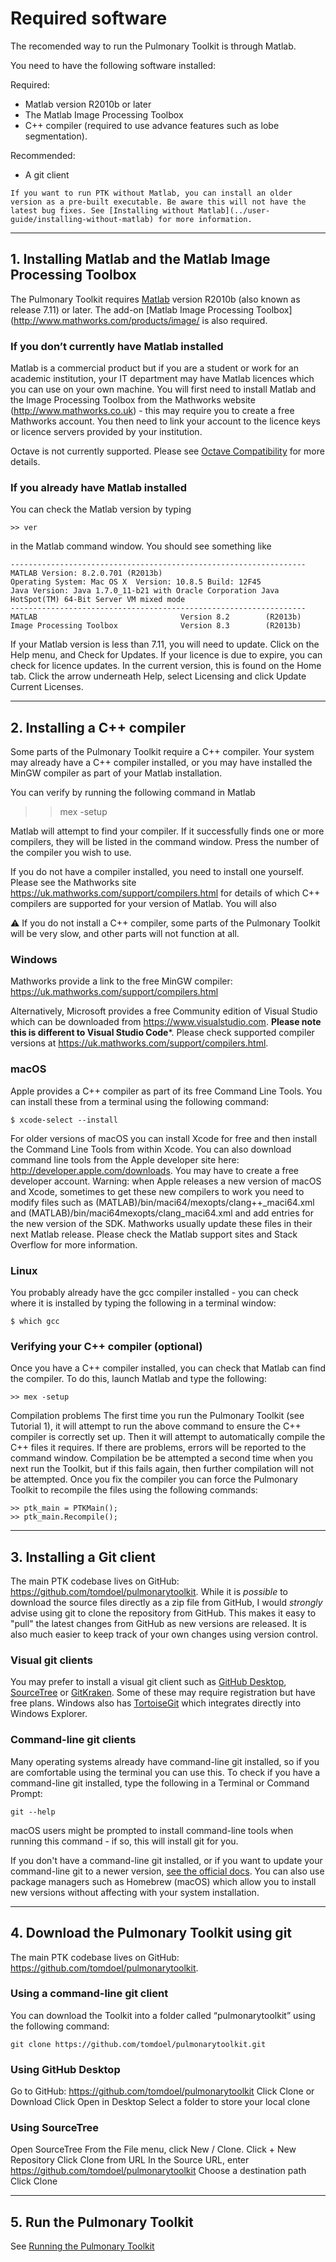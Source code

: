 # Required software

The recomended way to run the Pulmonary Toolkit is through Matlab.

You need to have the following software installed:

Required:
  * Matlab version R2010b or later
  * The Matlab Image Processing Toolbox
  * C++ compiler (required to use advance features such as lobe segmentation).

Recommended:
* A git client

```{tip}
If you want to run PTK without Matlab, you can install an older version as a pre-built executable. Be aware this will not have the latest bug fixes. See [Installing without Matlab](../user-guide/installing-without-matlab) for more information.
```

---

## 1. Installing Matlab and the Matlab Image Processing Toolbox

The Pulmonary Toolkit requires [Matlab](http://www.mathworks.com/products/matlab/) version R2010b (also known as release 7.11) or later. The add-on [Matlab Image Processing Toolbox](http://www.mathworks.com/products/image/ is also required.


### If you don’t currently have Matlab installed

Matlab is a commercial product but if you are a student or work for an academic institution, your IT department may have Matlab licences which you can use on your own machine. You will first need to install Matlab and the Image Processing Toolbox from the Mathworks website (http://www.mathworks.co.uk) - this may require you to create a free Mathworks account. You then need to link your account to the licence keys or licence servers provided by your institution.

Octave is not currently supported. Please see [Octave Compatibility](../developer/octave-compatibility.md) for more details.


### If you already have Matlab installed

You can check the Matlab version by typing
```
>> ver
```

in the Matlab command window. You should see something like

```
------------------------------------------------------------------
MATLAB Version: 8.2.0.701 (R2013b)
Operating System: Mac OS X  Version: 10.8.5 Build: 12F45
Java Version: Java 1.7.0_11-b21 with Oracle Corporation Java HotSpot(TM) 64-Bit Server VM mixed mode
------------------------------------------------------------------
MATLAB                                Version 8.2        (R2013b)
Image Processing Toolbox              Version 8.3        (R2013b)
```
If your Matlab version is less than 7.11, you will need to update. Click on the Help menu, and Check for Updates.
If your licence is due to expire, you can check for licence updates. In the current version, this is found on the Home tab. Click the arrow underneath Help, select Licensing and click Update Current Licenses.





---

## 2. Installing a C++ compiler

Some parts of the Pulmonary Toolkit require a C++ compiler. Your system may already have a C++ compiler installed, or you may have installed the MinGW compiler as part of your Matlab installation.

You can verify by running the following command in Matlab

>> mex -setup

Matlab will attempt to find your compiler. If it successfully finds one or more compilers, they will be listed in the command window. Press the number of the compiler you wish to use.

If you do not have a compiler installed, you need to install one yourself. Please see the Mathworks site https://uk.mathworks.com/support/compilers.html for details of which C++ compilers are supported for your version of Matlab. You will also 

:warning: If you do not install a C++ compiler, some parts of the Pulmonary Toolkit will be very slow, and other parts will not function at all.


### Windows

Mathworks provide a link to the free MinGW compiler: https://uk.mathworks.com/support/compilers.html

Alternatively, Microsoft provides a free Community edition of Visual Studio which can be downloaded from https://www.visualstudio.com. **Please note this is different to Visual Studio Code***. Please check supported compiler versions at https://uk.mathworks.com/support/compilers.html.


### macOS

Apple provides a C++ compiler as part of its free Command Line Tools. You can install these from a terminal using the following command:
```
$ xcode-select --install
```

For older versions of macOS you can install Xcode for free and then install the Command Line Tools from within Xcode. You can also download command line tools from the Apple developer site here: http://developer.apple.com/downloads. You may have to create a free developer account.
Warning: when Apple releases a new version of macOS and Xcode, sometimes to get these new compilers to work you need to modify files such as  (MATLAB)/bin/maci64/mexopts/clang++_maci64.xml and (MATLAB)/bin/maci64mexopts/clang_maci64.xml and add entries for the new version of the SDK. Mathworks usually update these files in their next Matlab release. Please check the Matlab support sites and Stack Overflow for more information.



### Linux
You probably already have the gcc compiler installed - you can check where it is installed by typing the following in a terminal window:
```
$ which gcc
```

### Verifying your C++ compiler (optional)

Once you have a C++ compiler installed, you can check that Matlab can find the compiler. To do this, launch Matlab and type the following:
```
>> mex -setup
```


Compilation problems
The first time you run the Pulmonary Toolkit (see Tutorial 1), it will attempt to run the above command to ensure the C++ compiler is correctly set up. Then it will attempt to automatically compile the C++ files it requires. If there are problems, errors will be reported to the command window. Compilation be be attempted a second time when you next run the Toolkit, but if this fails again, then further compilation will not be attempted. Once you fix the compiler you can force the Pulmonary Toolkit to recompile the files using the following commands:
```
>> ptk_main = PTKMain();
>> ptk_main.Recompile();
```


---

## 3. Installing a Git client

The main PTK codebase lives on GitHub: https://github.com/tomdoel/pulmonarytoolkit. While it is _possible_ to download the source files directly as a zip file from GitHub, I would _strongly_ advise using git to clone the repository from GitHub. This makes it easy to "pull" the latest changes from GitHub as new versions are released. It is also much easier to keep track of your own changes using version control.

### Visual git clients

You may prefer to install a visual git client such as [GitHub Desktop](https://desktop.github.com), [SourceTree](https://www.sourcetreeapp.com) or [GitKraken](https://www.gitkraken.com). Some of these may require registration but have free plans. Windows also has [TortoiseGit](https://tortoisegit.org) which integrates directly into Windows Explorer.

### Command-line git clients

Many operating systems already have command-line git installed, so if you are comfortable using the terminal you can use this. To check if you have a command-line git installed, type the following in a Terminal or Command Prompt:
```
git --help
```

macOS users might be prompted to install command-line tools when running this command - if so, this will install git for you.

If you don't have a command-line git installed, or if you want to update your command-line git to a newer version, [see the official docs](https://git-scm.com/book/en/v2/Getting-Started-Installing-Git). You can also use package managers such as Homebrew (macOS) which allow you to install new versions without affecting with your system installation.


---

## 4. Download the Pulmonary Toolkit using git

The main PTK codebase lives on GitHub: https://github.com/tomdoel/pulmonarytoolkit.

### Using a command-line git client
You can download the Toolkit into a folder called “pulmonarytoolkit” using the following command:
```
git clone https://github.com/tomdoel/pulmonarytoolkit.git
```

### Using GitHub Desktop

Go to GitHub: https://github.com/tomdoel/pulmonarytoolkit
Click Clone or Download
Click Open in Desktop
Select a folder to store your local clone

### Using SourceTree

Open SourceTree
From the File menu, click New / Clone.
Click + New Repository
Click Clone from URL
In the Source URL, enter https://github.com/tomdoel/pulmonarytoolkit
Choose a destination path
Click Clone


---

## 5. Run the Pulmonary Toolkit

See [Running the Pulmonary Toolkit](../user-guide/running)
